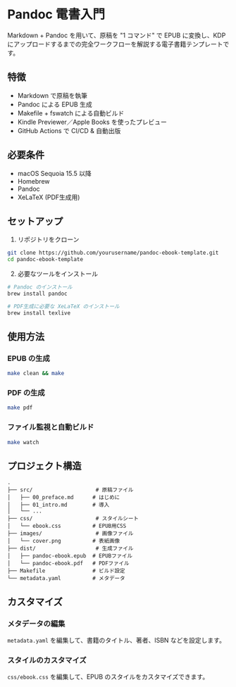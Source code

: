 # Pandoc 電書入門

Markdown + Pandoc を用いて、原稿を "1 コマンド" で EPUB に変換し、KDP にアップロードするまでの完全ワークフローを解説する電子書籍テンプレートです。

## 特徴

- Markdown で原稿を執筆
- Pandoc による EPUB 生成
- Makefile + fswatch による自動ビルド
- Kindle Previewer／Apple Books を使ったプレビュー
- GitHub Actions で CI/CD & 自動出版

## 必要条件

- macOS Sequoia 15.5 以降
- Homebrew
- Pandoc
- XeLaTeX (PDF生成用)

## セットアップ

1. リポジトリをクローン
```bash
git clone https://github.com/yourusername/pandoc-ebook-template.git
cd pandoc-ebook-template
```

2. 必要なツールをインストール
```bash
# Pandoc のインストール
brew install pandoc

# PDF生成に必要な XeLaTeX のインストール
brew install texlive
```

## 使用方法

### EPUB の生成

```bash
make clean && make
```

### PDF の生成

```bash
make pdf
```

### ファイル監視と自動ビルド

```bash
make watch
```

## プロジェクト構造

```
.
├── src/                    # 原稿ファイル
│   ├── 00_preface.md      # はじめに
│   ├── 01_intro.md        # 導入
│   └── ...
├── css/                    # スタイルシート
│   └── ebook.css          # EPUB用CSS
├── images/                 # 画像ファイル
│   └── cover.png          # 表紙画像
├── dist/                   # 生成ファイル
│   ├── pandoc-ebook.epub  # EPUBファイル
│   └── pandoc-ebook.pdf   # PDFファイル
├── Makefile               # ビルド設定
└── metadata.yaml          # メタデータ
```

## カスタマイズ

### メタデータの編集

`metadata.yaml` を編集して、書籍のタイトル、著者、ISBN などを設定します。

### スタイルのカスタマイズ

`css/ebook.css` を編集して、EPUB のスタイルをカスタマイズできます。
